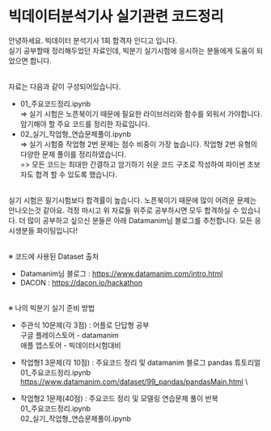 # 빅데이터분석기사 실기관련 코드정리

안녕하세요. 빅데이터 분석기사 1회 합격자 인디고 입니다.  \
실기 공부할때 정리해두었던 자료인데, 빅분기 실기시험에 응시하는 분들에게 도움이 되었으면 합니다. </br> </br>

자료는 다음과 같이 구성되어있습니다.
- 01_주요코드정리.ipynb \
  => 실기 시험은 노픈북이기 때문에 필요한 라이브러리와 함수를 외워서 가야합니다. 암기해야 할 주요 코드를 정리한 자료입니다.
- 02_실기_작업형_연습문제풀이.ipynb \
  => 실기 시험중 작업형 2번 문제는 점수 비중이 가장 높습니다. 작업형 2번 유형의 다양한 문제 풀이를 정리하였습니다. \
  => 모든 코드는 최대한 간결하고 암기하기 쉬운 코드 구조로 작성하여 파이썬 초보자도 합격 할 수 있도록 했습니다. </br> </br>


실기 시험은 필기시험보다 합격률이 높습니다. 노픈북이기 때문에 많이 어려운 문제는 안나오는것 같아요. 걱정 마시고 위 자료들 위주로 공부하시면 모두 합격하실 수 있습니다. 더 많이 공부하고 싶으신 분들은 아래 Datamanim님 블로그를 추천합니다. 모든 응시생분들 화이팅입니다! </br> </br>

※ 코드에 사용된 Dataset 출처
 - Datamanim님 블로그 : https://www.datamanim.com/intro.html
 - DACON : https://dacon.io/hackathon </br> </br>


※ 나의 빅분기 실기 준비 방법
- 주관식 10문제(각 3점) : 어플로 단답형 공부 \
   구글 플레이스토어 - datamanim \
   애플 앱스토어 - 빅데이터시험대비

- 작업형1 3문제(각 10점) : 주요코드 정리 및 datamanim 블로그 pandas 튜토리얼 \
01_주요코드정리.ipynb \
https://www.datamanim.com/dataset/99_pandas/pandasMain.html \


- 작업형2 1문제(40점) : 주요코드 정리 및 모델링 연습문제 풀이 반복 \
01_주요코드정리.ipynb \
02_실기_작업형_연습문제풀이.ipynb

